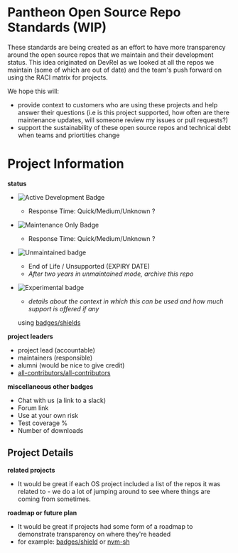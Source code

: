 # Pantheon Open Source Repo Standards (WIP)

These standards are being created as an effort to have more transparency around the open source repos that we maintain and their development status. This idea originated on DevRel as we looked at all the repos we maintain (some of which are out of date) and the team's push forward on using the RACI matrix for projects. 

We hope this will: 

- provide context to customers who are using these projects and help answer their questions (i.e is this project supported, how often are there maintenance updates, will someone review my issues or pull requests?)
- support the sustainability of these open source repos and technical debt when teams and priortities change


# Project Information

**status** 

- ![Active Development Badge](https://img.shields.io/badge/status-active%20development-green)
  - Response Time: Quick/Medium/Unknown ?
- ![Maintenance Only Badge](https://img.shields.io/badge/status-maintenance%20only-yellowgreen)
  - Response Time: Quick/Medium/Unknown ?
- ![Unmaintained badge](https://img.shields.io/badge/status-unsupported-orange)
  - End of Life / Unsupported (EXPIRY DATE) 
  - *After two years in unmaintained mode, archive this repo*
- ![Experimental badge](https://img.shields.io/badge/status-experimental-ff69b4)
  - *details about the context in which this can be used and how much support is offered if any*
  
  using [badges/shields](https://github.com/badges/shields)

**project leaders**

- project lead (accountable)
- maintainers (responsible)
- alumni (would be nice to give credit)
- [all-contributors/all-contributors](https://github.com/all-contributors/all-contributors)


**miscellaneous other badges**

- Chat with us (a link to a slack)
- Forum link
- Use at your own risk
- Test coverage %
- Number of downloads


## Project Details

**related projects**
- It would be great if each OS project included a list of the repos it was related to - we do a lot of jumping around to see where things are coming from sometimes.

**roadmap or future plan**
- It would be great if projects had some form of a roadmap to demonstrate transparency on where they're headed
- for example: [badges/shield](https://docs.google.com/document/d/1awkf14GL0PYNC7Nv0lup4sPyphNCIrV7bIJx5awlfpc/edit) or [nvm-sh](https://github.com/nvm-sh/nvm/blob/master/ROADMAP.md)
